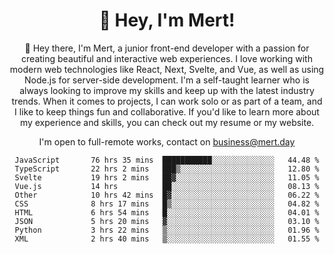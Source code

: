 <div align="center">
  <h1 align="center">👋 Hey, I'm Mert! </h1>
<p>
 🎉 Hey there, I'm Mert, a junior front-end developer with a passion for creating beautiful and interactive web experiences. I love working with modern web technologies like React, Next, Svelte, and Vue, as well as using Node.js for server-side development. I'm a self-taught learner who is always looking to improve my skills and keep up with the latest industry trends. When it comes to projects, I can work solo or as part of a team, and I like to keep things fun and collaborative. If you'd like to learn more about my experience and skills, you can check out my resume or my website.
</p>

  I'm open to full-remote works, contact on [business@mert.day](mailto:business@mert.day) 
  
<!--START_SECTION:waka-->

```text
JavaScript       76 hrs 35 mins  ███████████░░░░░░░░░░░░░░   44.48 %
TypeScript       22 hrs 2 mins   ███▒░░░░░░░░░░░░░░░░░░░░░   12.80 %
Svelte           19 hrs 2 mins   ██▓░░░░░░░░░░░░░░░░░░░░░░   11.05 %
Vue.js           14 hrs          ██░░░░░░░░░░░░░░░░░░░░░░░   08.13 %
Other            10 hrs 42 mins  █▓░░░░░░░░░░░░░░░░░░░░░░░   06.22 %
CSS              8 hrs 17 mins   █▒░░░░░░░░░░░░░░░░░░░░░░░   04.82 %
HTML             6 hrs 54 mins   █░░░░░░░░░░░░░░░░░░░░░░░░   04.01 %
JSON             5 hrs 20 mins   ▓░░░░░░░░░░░░░░░░░░░░░░░░   03.10 %
Python           3 hrs 22 mins   ▒░░░░░░░░░░░░░░░░░░░░░░░░   01.96 %
XML              2 hrs 40 mins   ▒░░░░░░░░░░░░░░░░░░░░░░░░   01.55 %
```

<!--END_SECTION:waka-->

<!--
I inspired from https://github.com/noirrs
You can check his page too!

Mert Doğu - Front-end Developer - mert.day
--> 
